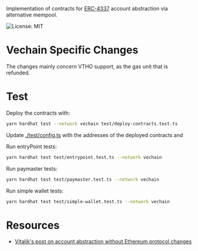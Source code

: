 Implementation of contracts for [ERC-4337](https://eips.ethereum.org/EIPS/eip-4337) account abstraction via alternative mempool.

![License: MIT](https://img.shields.io/badge/License-MIT-yellow.svg)

# Vechain Specific Changes
The changes mainly concern VTHO support, as the gas unit that is refunded.

# Test
Deploy the contracts with:
```bash
yarn hardhat test --network vechain test/deploy-contracts.test.ts
```

Update [./test/config.ts](./test/config.ts) with the addresses of the deployed contracts and

Run entryPoint tests:
```bash
yarn hardhat test test/entrypoint.test.ts --network vechain
```

Run paymaster tests:
```bash
yarn hardhat test test/paymaster.test.ts --network vechain
```

Run simple wallet tests:
```bash
yarn hardhat test test/simple-wallet.test.ts --network vechain
```

# Resources
- [Vitalik's post on account abstraction without Ethereum protocol changes](https://medium.com/infinitism/erc-4337-account-abstraction-without-ethereum-protocol-changes-d75c9d94dc4a)
